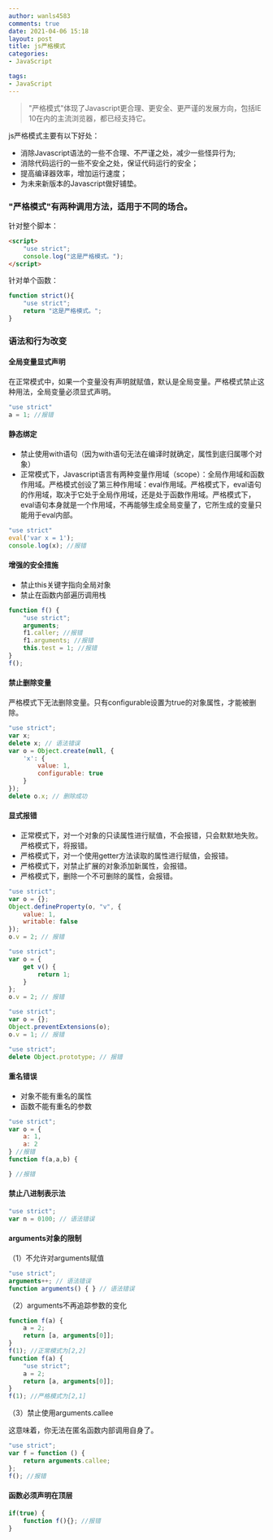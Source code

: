 ```yaml
---
author: wanls4583
comments: true
date: 2021-04-06 15:18
layout: post
title: js严格模式
categories:
- JavaScript

tags:
- JavaScript
---
```

>"严格模式"体现了Javascript更合理、更安全、更严谨的发展方向，包括IE 10在内的主流浏览器，都已经支持它。

js严格模式主要有以下好处：
- 消除Javascript语法的一些不合理、不严谨之处，减少一些怪异行为;
- 消除代码运行的一些不安全之处，保证代码运行的安全；
- 提高编译器效率，增加运行速度；
- 为未来新版本的Javascript做好铺垫。

### "严格模式"有两种调用方法，适用于不同的场合。
针对整个脚本：
```html
<script>
    "use strict";
    console.log("这是严格模式。");
</script>
```
针对单个函数：
```javascript
function strict(){
    "use strict";
    return "这是严格模式。";
}
```
### 语法和行为改变
#### 全局变量显式声明
在正常模式中，如果一个变量没有声明就赋值，默认是全局变量。严格模式禁止这种用法，全局变量必须显式声明。
```javascript
"use strict"
a = 1; //报错
```
#### 静态绑定
- 禁止使用with语句（因为with语句无法在编译时就确定，属性到底归属哪个对象）
- 正常模式下，Javascript语言有两种变量作用域（scope）：全局作用域和函数作用域。严格模式创设了第三种作用域：eval作用域。严格模式下，eval语句的作用域，取决于它处于全局作用域，还是处于函数作用域。严格模式下，eval语句本身就是一个作用域，不再能够生成全局变量了，它所生成的变量只能用于eval内部。
```javascript
"use strict"
eval('var x = 1');
console.log(x); //报错
```
#### 增强的安全措施
- 禁止this关键字指向全局对象
- 禁止在函数内部遍历调用栈
```javascript
function f() {
    "use strict";
    arguments;
    f1.caller; //报错
    f1.arguments; //报错
    this.test = 1; //报错
}
f();
```
#### 禁止删除变量
严格模式下无法删除变量。只有configurable设置为true的对象属性，才能被删除。
```javascript
"use strict";
var x;
delete x; // 语法错误
var o = Object.create(null, {
    'x': {
        value: 1,
        configurable: true
    }
});
delete o.x; // 删除成功
```
#### 显式报错
- 正常模式下，对一个对象的只读属性进行赋值，不会报错，只会默默地失败。严格模式下，将报错。
- 严格模式下，对一个使用getter方法读取的属性进行赋值，会报错。
- 严格模式下，对禁止扩展的对象添加新属性，会报错。
- 严格模式下，删除一个不可删除的属性，会报错。
```javascript
"use strict";
var o = {};
Object.defineProperty(o, "v", {
    value: 1,
    writable: false
});
o.v = 2; // 报错

"use strict";
var o = {
    get v() {
        return 1;
    }
};
o.v = 2; // 报错

"use strict";
var o = {};
Object.preventExtensions(o);
o.v = 1; // 报错

"use strict";
delete Object.prototype; // 报错
```
#### 重名错误
- 对象不能有重名的属性
- 函数不能有重名的参数
```javascript
"use strict";
var o = {
    a: 1,
    a: 2
} //报错
function f(a,a,b) {

} //报错
```
#### 禁止八进制表示法
```javascript
"use strict";
var n = 0100; // 语法错误
```
#### arguments对象的限制
（1）不允许对arguments赋值
```javascript
"use strict";
arguments++; // 语法错误
function arguments() { } // 语法错误
```
（2）arguments不再追踪参数的变化
```javascript
function f(a) {
    a = 2;
    return [a, arguments[0]];
}
f(1); //正常模式为[2,2]
function f(a) {
    "use strict";
    a = 2;
    return [a, arguments[0]];
}
f(1); //严格模式为[2,1]
```
（3）禁止使用arguments.callee

这意味着，你无法在匿名函数内部调用自身了。
```javascript
"use strict";
var f = function () {
    return arguments.callee;
};
f(); //报错
```
#### 函数必须声明在顶层
```javascript
if(true) {
    function f(){}; //报错
}
```